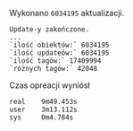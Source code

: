 Wykonano `6034195` aktualizacji.
```
Update-y zakończone.
...
`ilość obiektów:` 6034195
`ilość updateów:` 6034195
`ilość tagów:` 17409994
`różnych tagów:` 42048
```

Czas opreacji wyniósł

```
real	9m49.453s
user	3m13.112s
sys	    0m4.784s
```
